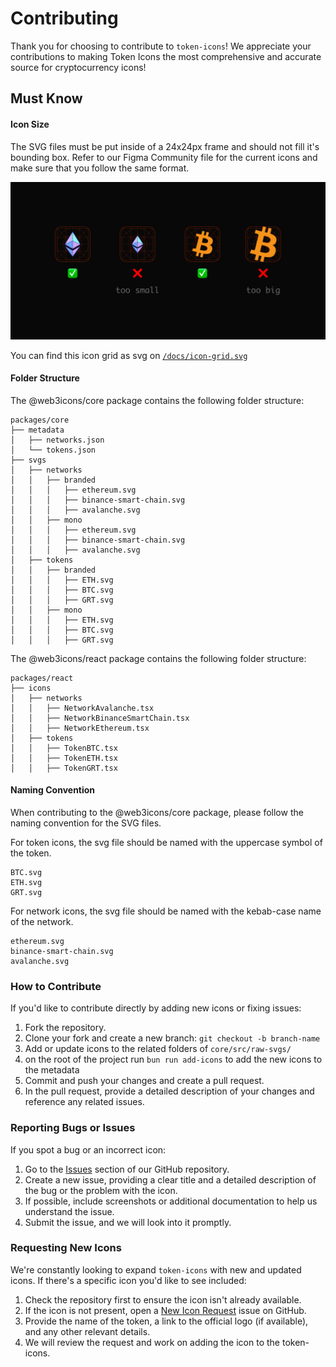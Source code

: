 # Contributing

Thank you for choosing to contribute to `token-icons`! We appreciate your contributions to making Token Icons the most comprehensive and accurate source for cryptocurrency icons!

## Must Know

#### Icon Size

The SVG files must be put inside of a 24x24px frame and should not fill it's bounding box. Refer to our Figma Community file for the current icons and make sure that you follow the same format.

![Icon Size Guide](https://github.com/0xa3k5/token-icons/blob/main/docs/icon-size-guide.png?raw=true)

You can find this icon grid as svg on [`/docs/icon-grid.svg`](https://github.com/0xa3k5/token-icons/blob/main/docs/icon-grid.svg)

#### Folder Structure

The @web3icons/core package contains the following folder structure:

```
packages/core
├── metadata
│   ├── networks.json
│   └── tokens.json
├── svgs
│   ├── networks
│   │   ├── branded
│   │   │   ├── ethereum.svg
│   │   │   ├── binance-smart-chain.svg
│   │   │   ├── avalanche.svg
│   │   ├── mono
│   │   │   ├── ethereum.svg
│   │   │   ├── binance-smart-chain.svg
│   │   │   ├── avalanche.svg
│   ├── tokens
│   │   ├── branded
│   │   │   ├── ETH.svg
│   │   │   ├── BTC.svg
│   │   │   ├── GRT.svg
│   │   ├── mono
│   │   │   ├── ETH.svg
│   │   │   ├── BTC.svg
│   │   │   ├── GRT.svg
```

The @web3icons/react package contains the following folder structure:

```
packages/react
├── icons
│   ├── networks
│   │   ├── NetworkAvalanche.tsx
│   │   ├── NetworkBinanceSmartChain.tsx
│   │   ├── NetworkEthereum.tsx
│   ├── tokens
│   │   ├── TokenBTC.tsx
│   │   ├── TokenETH.tsx
│   │   ├── TokenGRT.tsx
```

#### Naming Convention

When contributing to the @web3icons/core package, please follow the naming convention for the SVG files.

For token icons, the svg file should be named with the uppercase symbol of the token.

```
BTC.svg
ETH.svg
GRT.svg
```

For network icons, the svg file should be named with the kebab-case name of the network.

```
ethereum.svg
binance-smart-chain.svg
avalanche.svg
```

### How to Contribute

If you'd like to contribute directly by adding new icons or fixing issues:

1. Fork the repository.
2. Clone your fork and create a new branch: `git checkout -b branch-name`
3. Add or update icons to the related folders of `core/src/raw-svgs/`
4. on the root of the project run `bun run add-icons` to add the new icons to the metadata
5. Commit and push your changes and create a pull request.
6. In the pull request, provide a detailed description of your changes and reference any related issues.

### Reporting Bugs or Issues

If you spot a bug or an incorrect icon:

1. Go to the [Issues](https://github.com/0xa3k5/token-icons/issues) section of our GitHub repository.
2. Create a new issue, providing a clear title and a detailed description of the bug or the problem with the icon.
3. If possible, include screenshots or additional documentation to help us understand the issue.
4. Submit the issue, and we will look into it promptly.

### Requesting New Icons

We're constantly looking to expand `token-icons` with new and updated icons. If there's a specific icon you'd like to see included:

1. Check the repository first to ensure the icon isn't already available.
2. If the icon is not present, open a [New Icon Request](https://github.com/0xa3k5/token-icons/issues/new?assignees=&labels=icon-request&template=icon-request.md&title=%5BICON+REQUEST%5D) issue on GitHub.
3. Provide the name of the token, a link to the official logo (if available), and any other relevant details.
4. We will review the request and work on adding the icon to the token-icons.
